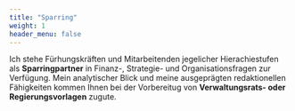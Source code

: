 ```yaml
---
title: "Sparring"
weight: 1
header_menu: false
---
```


Ich stehe Fürhungskräften und Mitarbeitenden jegelicher Hierachiestufen als **Sparringpartner** in Finanz-, Strategie- und Organisationsfragen zur Verfügung. Mein analytischer Blick und meine ausgeprägten redaktionellen Fähigkeiten kommen Ihnen bei der Vorbereitug von **Verwaltungsrats- oder Regierungsvorlagen** zugute.
